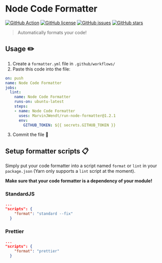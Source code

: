 # Node Code Formatter

[![GitHub Action](https://img.shields.io/badge/-GitHub_Action-black?logo=github&style=flat-square)](https://github.com/marketplace/actions/node-code-formatter)
[![GitHub license](https://img.shields.io/github/license/MarvinJWendt/run-node-formatter?style=flat-square)](https://github.com/MarvinJWendt/run-node-formatter/blob/master/LICENSE)
[![GitHub issues](https://img.shields.io/github/issues/MarvinJWendt/run-node-formatter)](https://github.com/MarvinJWendt/run-node-formatter/issues)
[![GitHub stars](https://img.shields.io/github/stars/MarvinJWendt/run-node-formatter?style=flat-square)](https://github.com/MarvinJWendt/run-node-formatter/stargazers)

> Automatically formats your code!

## Usage :pencil2:

1. Create a `formatter.yml` file in `.github/workflows/`
2. Paste this code into the file:

```yml
on: push
name: Node Code Formatter
jobs:
  lint:
    name: Node Code Formatter
    runs-on: ubuntu-latest
    steps:
    - name: Node Code Formatter
      uses: MarvinJWendt/run-node-formatter@1.2.1
      env:
        GITHUB_TOKEN: ${{ secrets.GITHUB_TOKEN }}
```

3. Commit the file :twisted_rightwards_arrows:

## Setup formatter scripts :clipboard:

Simply put your code formatter into a script named `format` or `lint` in your `package.json` (Yarn only supports a `lint` script at the moment).

**Make sure that your code formatter is a dependency of your module!**

### StandardJS

```json
...
"scripts": {
    "format": "standard --fix"
  }
```

### Prettier

```json
...
"scripts": {
    "format": "prettier"
  }
```
